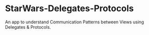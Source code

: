 # StarWars-Delegates-Protocols
An app to understand Communication Patterns between Views using Delegates & Protocols. 


